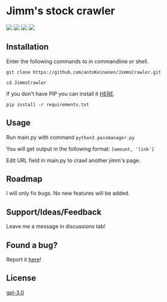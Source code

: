 # Jimm's stock crawler

![](https://img.shields.io/github/stars/antoKeinanen/JimmsCrawler) 
![](https://img.shields.io/github/forks/antoKeinanen/JimmsCrawler)
![](https://img.shields.io/github/release/antoKeinanen/JimmsCrawler) 
![](https://img.shields.io/github/issues/antoKeinanen/JimmsCrawler)

## Installation
Enter the following commands to in commandline or shell.

``git clone https://github.com/antoKeinanen/JimmsCrawler.git``

``cd JimmsCrawler``

If you don't have PIP you can install it [HERE](https://pip.pypa.io/en/stable/installing/).

``pip install -r requirements.txt``

## Usage
Run main.py with command ``python3 passmanager.py``

You will get output in the following format: ``[amount, 'link']``

Edit URL field in main.py to crawl another jimm's page.

## Roadmap
I will only fix bugs. No new features will be added.
## Support/Ideas/Feedback
Leave me a message in discussions tab!

## Found a bug?
Report it [here](https://github.com/antoKeinanen/JimmsCrawler/issues/new?assignees=&labels=&template=bug_report.md&title=)!

## License
[gpl-3.0](https://choosealicense.com/licenses/gpl-3.0/)